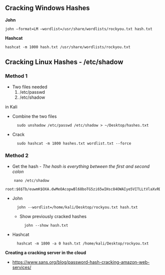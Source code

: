 ## Cracking Windows Hashes

**John**


	john –format=LM –wordlist=/usr/share/wordlists/rockyou.txt hash.txt


**Hashcat**

	hashcat -m 1000 hash.txt /usr/share/wordlists/rockyou.txt
	
	
	
## Cracking Linux Hashes - /etc/shadow


### Method 1

-  Two files needed
	1. /etc/passwd
	2. /etc/shadow

in Kali

- Combine the two files
	
		sudo unshadow /etc/passwd /etc/shadow > ~/Desktop/hashes.txt
		
- Crack

		sudo hashcat -m 1800 hashes.txt wordlist.txt --force

### Method 2

- Get the hash - *The hash is everything between the first and second colon*


```
	nano /etc/shadow
	root:$6$Tb/euwmK$OXA.dwMeOAcopwBl68boTG5zi65wIHsc84OWAIye5VITLLtVlaXvRDJXET..it8r.jbrlpfZeMdwD3B0fGxJI0:17298:0:99999:7:::
```

	
- John

		john --wordlist=/home/kali/Desktop/rockyou.txt hash.txt  
	
	- Show previously cracked hashes

			john --show hash.txt
			
- Hashcat
	
		hashcat -m 1800 -a 0 hash.txt /home/kali/Desktop/rockyou.txt
	
**Creating a cracking server in the cloud**
- https://www.sans.org/blog/password-hash-cracking-amazon-web-services/
